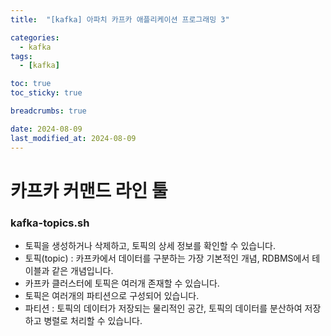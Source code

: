 ```yaml
---
title:  "[kafka] 아파치 카프카 애플리케이션 프로그래밍 3"

categories:
  - kafka
tags:
  - [kafka]

toc: true
toc_sticky: true

breadcrumbs: true

date: 2024-08-09
last_modified_at: 2024-08-09
---
```


# 카프카 커맨드 라인 툴

### kafka-topics.sh
  * 토픽을 생성하거나 삭제하고, 토픽의 상세 정보를 확인할 수 있습니다.
  * 토픽(topic) : 카프카에서 데이터를 구분하는 가장 기본적인 개념, RDBMS에서 테이블과 같은 개념입니다.
  * 카프카 클러스터에 토픽은 여러개 존재할 수 있습니다.
  * 토픽은 여러개의 파티션으로 구성되어 있습니다.
  * 파티션 : 토픽의 데이터가 저장되는 물리적인 공간, 토픽의 데이터를 분산하여 저장하고 병렬로 처리할 수 있습니다.
